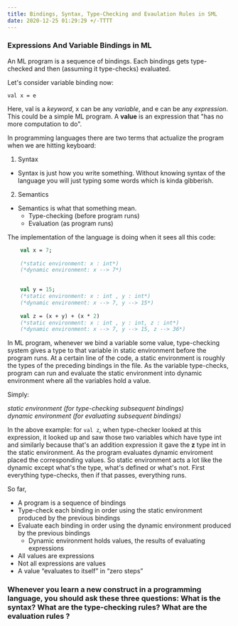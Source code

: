 ```yaml
---
title: Bindings, Syntax, Type-Checking and Evaulation Rules in SML
date: 2020-12-25 01:29:29 +/-TTTT
---
```


### Expressions And Variable Bindings in ML

An ML program is a sequence of bindings. Each bindings gets type-checked and then (assuming it type-checks) evaluated.

Let's consider variable binding now:

`val x = e` 

Here, val is a *keyword*, x can be any *variable*, and e can be any *expression*. This could be a simple ML program. A __value__ is an expression that "has no more computation to do".  

In programming languages there are two terms that actualize the program when we are hitting keyboard:

1. Syntax

* Syntax is just how you write something. Without knowing syntax of the language you will just typing some words which is kinda gibberish.

2. Semantics

* Semantics is what that something mean. 
    * Type-checking (before program runs)
    * Evaluation (as program runs)

The implementation of the language is doing when it sees all this code:

``` ml
    val x = 7;
    
    (*static environment: x : int*)
    (*dynamic environment: x --> 7*)
    

    val y = 15;
    (*static environment: x : int , y : int*)
    (*dynamic environment: x --> 7, y --> 15*)
    
    val z = (x + y) + (x * 2)
    (*static environment: x : int , y : int, z : int*)
    (*dynamic environment: x --> 7, y --> 15, z --> 36*)

```

In ML program, whenever we bind a variable some value, type-checking system gives a type to that variable in static environment before the program runs. At a certain line of the code, a static environment is roughly the types of the preceding bindings in the file. As the variable type-checks, program can run and evaluate the static environment into dynamic environment where all the variables hold a value.

Simply:  

_static environment (for type-checking subsequent bindings)_  
_dynamic environment (for evaluating subsequent bindings)_

In the above example: for `val z`, when type-checker looked at this expression, it looked up and saw those two variables which have type int and similarly because that's an addition expression it gave the __z__ type int in the static environment. As the program evaluates dynamic enviroment placed the corresponding values. So static environment acts a lot like the dynamic except what's the type, what's defined or what's not. First everything type-checks, then if that passes, everything runs.

So far,

* A program is a sequence of bindings
* Type-check each binding in order using the static environment
produced by the previous bindings
* Evaluate each binding in order using the dynamic environment
produced by the previous bindings
    * Dynamic environment holds values, the results of evaluating
expressions
* All values are expressions
* Not all expressions are values
* A value “evaluates to itself” in “zero steps”

### Whenever you learn a new construct in a programming language, you should ask these three questions: What is the syntax? What are the type-checking rules? What are the evaluation rules ?